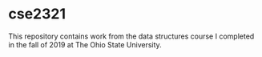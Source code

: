 # cse2321
This repository contains work from the data structures course I completed in the fall of 2019 at The Ohio State University.
